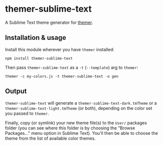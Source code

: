 # themer-sublime-text

A Sublime Text theme generator for [themer](https://github.com/mjswensen/themer).

## Installation & usage

Install this module wherever you have `themer` installed:

    npm install themer-sublime-text

Then pass `themer-sublime-text` as a `-t` (`--template`) arg to `themer`:

    themer -c my-colors.js -t themer-sublime-text -o gen

## Output

`themer-sublime-text` will generate a `themer-sublime-text-dark.tmTheme` or a `themer-sublime-text-light.tmTheme` (or both), depending on the color set you passed to `themer`.

Finally, copy (or symlink) your new theme file(s) to the `User/` packages folder (you can see where this folder is by choosing the "Browse Packages..." menu option in Sublime Text). You'll then be able to choose the theme from the list of available color themes.
